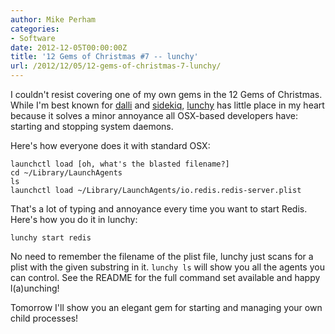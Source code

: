 ```yaml
---
author: Mike Perham
categories:
- Software
date: 2012-12-05T00:00:00Z
title: '12 Gems of Christmas #7 -- lunchy'
url: /2012/12/05/12-gems-of-christmas-7-lunchy/
---
```


I couldn't resist covering one of my own gems in the 12 Gems of Christmas. While I'm best known for [dalli][1] and [sidekiq][2], [lunchy][3] has little place in my heart because it solves a minor annoyance all OSX-based developers have: starting and stopping system daemons.

Here's how everyone does it with standard OSX:

```
launchctl load [oh, what's the blasted filename?]
cd ~/Library/LaunchAgents
ls
launchctl load ~/Library/LaunchAgents/io.redis.redis-server.plist
```

That's a lot of typing and annoyance every time you want to start Redis. Here's how you do it in lunchy:

```
lunchy start redis
```

No need to remember the filename of the plist file, lunchy just scans for a plist with the given substring in it. `lunchy ls` will show you all the agents you can control. See the README for the full command set available and happy l(a)unching!

Tomorrow I'll show you an elegant gem for starting and managing your own child processes!

 [1]: https://github.com/mperham/dalli
 [2]: http://sidekiq.org
 [3]: https://github.com/mperham/lunchy

